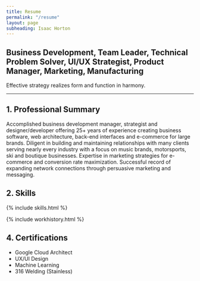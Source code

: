 ```yaml
---
title: Resume
permalink: "/resume"
layout: page
subheading: Isaac Horton
---
```


## Business Development, Team Leader, Technical Problem Solver, UI/UX Strategist, Product Manager, Marketing, Manufacturing

Effective strategy realizes form and function in harmony.
<hr>

## 1. Professional Summary

<div uk-grid><div class="uk-width-1-2@m">

Accomplished business development manager, strategist and designer/developer offering 25+ years of experience creating business software, web architecture, back-end interfaces and e-commerce for large brands. Diligent in building and maintaining relationships with many clients serving nearly every industry with a focus on music brands, motorsports, ski and boutique businesses. Expertise in marketing strategies for e-commerce and conversion rate maximization. Successful record of expanding network connections through persuasive marketing and messaging.
</div>
<div class="uk-width-1-2@m">

</div></div>

## 2. Skills
{% include skills.html %}


{% include workhistory.html %}


## 4. Certifications
  - Google Cloud Architect
  - UX/UI Design
  - Machine Learning
  - 316 Welding (Stainless)
